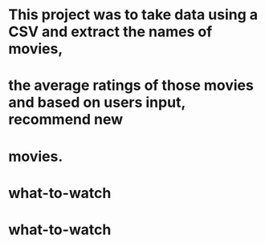 # This project was to take data using a CSV and extract the names of movies,
# the average ratings of those movies and based on users input, recommend new
# movies.
# what-to-watch
# what-to-watch
